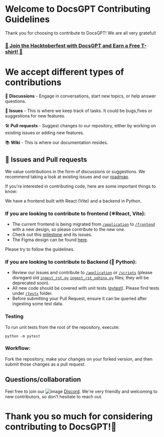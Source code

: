 # Welcome to DocsGPT Contributing Guidelines

Thank you for choosing to contribute to DocsGPT! We are all very grateful! 

### [🎉 Join the Hacktoberfest with DocsGPT and Earn a Free T-shirt! 🎉](https://github.com/arc53/DocsGPT/blob/main/HACKTOBERFEST.md)

# We accept different types of contributions

📣 **Discussions** - Engage in conversations, start new topics, or help answer questions.

🐞 **Issues** - This is where we keep track of tasks. It could be bugs,fixes or suggestions for new features.

🛠️ **Pull requests** - Suggest changes to our repository, either by working on existing issues or adding new features.

📚 **Wiki** - This is where our documentation resides.


## 🐞 Issues and Pull requests

We value contributions in the form of discussions or suggestions. We recommend taking a look at existing issues and our [roadmap](https://github.com/orgs/arc53/projects/2).

If you're interested in contributing code, here are some important things to know:

We have a frontend built with React (Vite) and a backend in Python.

### If you are looking to contribute to frontend (⚛️React, Vite):

- The current frontend is being migrated from [`/application`](https://github.com/arc53/DocsGPT/tree/main/application) to [`/frontend`](https://github.com/arc53/DocsGPT/tree/main/frontend) with a new design, so please contribute to the new one.
- Check out this [milestone](https://github.com/arc53/DocsGPT/milestone/1) and its issues.
- The Figma design can be found [here](https://www.figma.com/file/OXLtrl1EAy885to6S69554/DocsGPT?node-id=0%3A1&t=hjWVuxRg9yi5YkJ9-1).

Please try to follow the guidelines.

### If you are looking to contribute to Backend (🐍 Python):

- Review our issues and contribute to [`/application`](https://github.com/arc53/DocsGPT/tree/main/application) or [`/scripts`](https://github.com/arc53/DocsGPT/tree/main/scripts) (please disregard old [`ingest_rst.py`](https://github.com/arc53/DocsGPT/blob/main/scripts/old/ingest_rst.py) [`ingest_rst_sphinx.py`](https://github.com/arc53/DocsGPT/blob/main/scripts/old/ingest_rst_sphinx.py) files; they will be deprecated soon).
- All new code should be covered with unit tests ([pytest](https://github.com/pytest-dev/pytest)). Please find tests under [`/tests`](https://github.com/arc53/DocsGPT/tree/main/tests) folder.
- Before submitting your Pull Request, ensure it can be queried after ingesting some test data.
  
### Testing

To run unit tests from the root of the repository, execute:
```
python -m pytest
```

### Workflow:
Fork the repository, make your changes on your forked version, and then submit those changes as a pull request.

## Questions/collaboration
Feel free to join our  ![image](https://github.com/arc53/DocsGPT/assets/98145879/6dc999f4-34d0-4344-a3bc-a5a5bf7ad9a0)
[Discord](https://discord.gg/n5BX8dh8rU). We're very friendly and welcoming to new contributors, so don't hesitate to reach out.
# Thank you so much for considering contributing to DocsGPT!🙏
